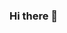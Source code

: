 ### Hi there 👋

<!--
**carlabferreira/carlabferreira** is a ✨ _special_ ✨ repository because its `README.md` (this file) appears on your GitHub profile.

Here are some ideas to get you started:

- 🌱 I’m currently learning C, C++ and Python
- 👯 I’m looking to collaborate on any interesting project
- 💬 Ask me about music and we can talk for hours
- 📫 How to reach me: LinkedIn or Email
- 😄 Pronouns: she/her
